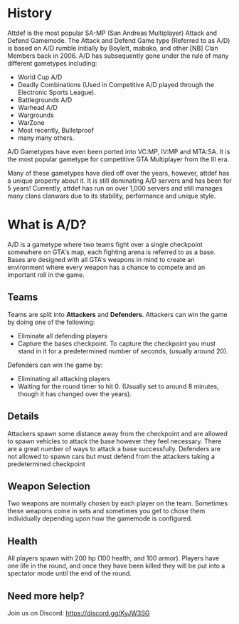 # History
Attdef is the most popular SA-MP (San Andreas Multiplayer) Attack and Defend Gamemode. The Attack and Defend Game type (Referred to as A/D) is based on A/D rumble initially by Boylett, mabako, and other [NB] Clan Members back in 2006. A/D has subsequently gone under the rule of many different gametypes including:

* World Cup A/D
* Deadly Combinations (Used in Competitive A/D played through the Electronic Sports League).
* Battlegrounds A/D
* Warhead A/D
* Wargrounds
* WarZone
* Most recently, Bulletproof
* many many others.

A/D Gametypes have even been ported into VC:MP, IV:MP and MTA:SA. It is the most popular gametype for competitive GTA Multiplayer from the III era.

Many of these gametypes have died off over the years, however, attdef has a unique property about it. It is still dominating A/D servers and has been for 5 years! Currently, attdef has run on over 1,000 servers and still manages many clans clanwars due to its stability, performance and unique style.

# What is A/D?
A/D is a gametype where two teams fight over a single checkpoint somewhere on GTA's map, each fighting arena is referred to as a base. Bases are designed with all GTA's weapons in mind to create an environment where every weapon has a chance to compete and an important roll in the game. 

## Teams
Teams are split into **Attackers** and **Defenders**. Attackers can win the game by doing one of the following:

* Eliminate all defending players
* Capture the bases checkpoint. To capture the checkpoint you must stand in it for a predetermined number of seconds, (usually around 20).

Defenders can win the game by:

* Eliminating all attacking players
* Waiting for the round timer to hit 0. (Usually set to around 8 minutes, though it has changed over the years).

## Details
Attackers spawn some distance away from the checkpoint and are allowed to spawn vehicles to attack the base however they feel necessary. There are a great number of ways to attack a base successfully. Defenders are not allowed to spawn cars but must defend from the attackers taking a predetermined checkpoint

## Weapon Selection
Two weapons are normally chosen by each player on the team. Sometimes these weapons come in sets and sometimes you get to chose them individually depending upon how the gamemode is configured.

## Health
All players spawn with 200 hp (100 health, and 100 armor). Players have one life in the round, and once they have been killed they will be put into a spectator mode until the end of the round. 

## Need more help? 

Join us on Discord: https://discord.gg/KyJW3SG
